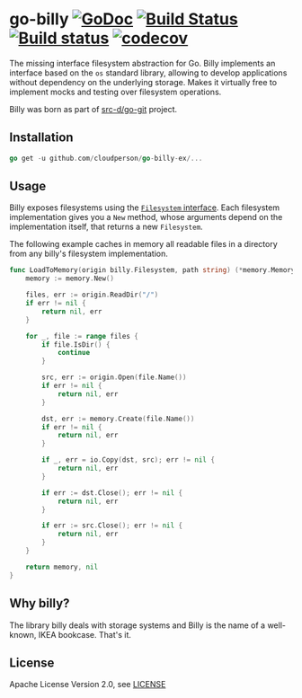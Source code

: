 # go-billy [![GoDoc](https://godoc.org/github.com/cloudperson/go-billy-ex?status.svg)](https://godoc.org/github.com/cloudperson/go-billy-ex) [![Build Status](https://travis-ci.org/src-d/go-billy.svg)](https://travis-ci.org/src-d/go-billy) [![Build status](https://ci.appveyor.com/api/projects/status/vx2qn6vlakbi724t?svg=true)](https://ci.appveyor.com/project/mcuadros/go-billy) [![codecov](https://codecov.io/gh/src-d/go-billy/branch/master/graph/badge.svg)](https://codecov.io/gh/src-d/go-billy)

The missing interface filesystem abstraction for Go.
Billy implements an interface based on the `os` standard library, allowing to develop applications without dependency on the underlying storage. Makes it virtually free to implement mocks and testing over filesystem operations.

Billy was born as part of [src-d/go-git](https://github.com/src-d/go-git) project.

## Installation

```go
go get -u github.com/cloudperson/go-billy-ex/...
```

## Usage

Billy exposes filesystems using the
[`Filesystem` interface](https://godoc.org/github.com/src-d/go-billy#Filesystem).
Each filesystem implementation gives you a `New` method, whose arguments depend on
the implementation itself, that returns a new `Filesystem`.

The following example caches in memory all readable files in a directory from any
billy's filesystem implementation.

```go
func LoadToMemory(origin billy.Filesystem, path string) (*memory.Memory, error) {
	memory := memory.New()

	files, err := origin.ReadDir("/")
	if err != nil {
		return nil, err
	}

	for _, file := range files {
		if file.IsDir() {
			continue
		}

		src, err := origin.Open(file.Name())
		if err != nil {
			return nil, err
		}

		dst, err := memory.Create(file.Name())
		if err != nil {
			return nil, err
		}

		if _, err = io.Copy(dst, src); err != nil {
			return nil, err
		}

		if err := dst.Close(); err != nil {
			return nil, err
		}

		if err := src.Close(); err != nil {
			return nil, err
		}
	}

	return memory, nil
}
```

## Why billy?

The library billy deals with storage systems and Billy is the name of a well-known, IKEA
bookcase. That's it.

## License

Apache License Version 2.0, see [LICENSE](LICENSE)
